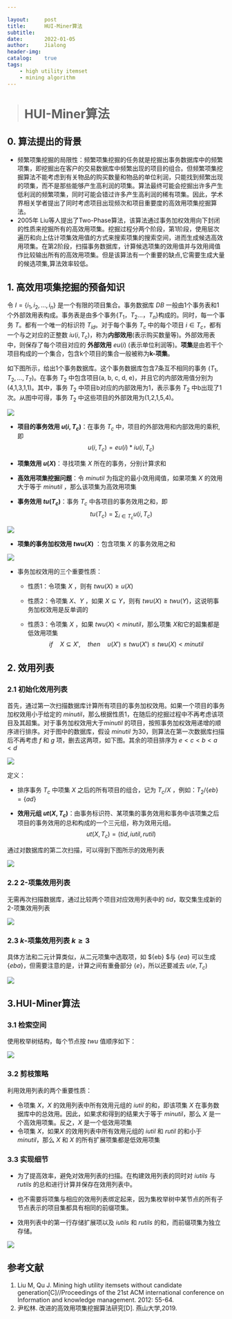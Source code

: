 ```yaml
---

layout:     post
title:      HUI-Miner算法
subtitle:   
date:       2022-01-05
author:     Jialong
header-img: 
catalog: 	true
tags:
    - high utility itemset
    - mining algorithm
---
```


> # HUI-Miner算法



## 0. 算法提出的背景

- 频繁项集挖掘的局限性：频繁项集挖掘的任务就是挖掘出事务数据库中的频繁项集，即挖掘出在客户的交易数据库中频繁出现的项目的组合。但频繁项集挖掘算法不能考虑到有关物品的购买数量和物品的单位利润，只能找到频繁出现的项集，而不是那些能够产生高利润的项集。算法最终可能会挖掘出许多产生低利润的频繁项集，同时可能会错过许多产生高利润的稀有项集。因此，学术界相关学者提出了同时考虑项目出现频次和项目重要度的高效用项集挖掘算法。
- 2005年 Liu等人提出了Two-Phase算法，该算法通过事务加权效用向下封闭的性质来挖掘所有的高效用项集。挖掘过程分两个阶段，第1阶段，使用层次遍历和向上估计项集效用值的方式来搜索项集的搜索空间，进而生成候选高效用项集。在第2阶段，扫描事务数据库，计算候选项集的效用值并与效用阈值作比较输出所有的高效用项集。但是该算法有一个重要的缺点,它需要生成大量的候选项集,算法效率较低。



## 1. 高效用项集挖掘的预备知识

令 $I =\{i_1,i_2,…,i_n\}$ 是一个有限的项目集合。事务数据库 $DB$ 一般由1个事务表和1个外部效用表构成。事务表是由多个事务$\{T_1，T_2…，T_n\}$构成的。同时，每一个事务 $T$。都有一个唯一的标识符 $T_{id}$。对于每个事务 $T_c$ 中的每个项目 $i\in T_c$，都有一个与之对应的正整数 $iu(i,T_c)$，称为**内部效用**(表示购买数量等)。外部效用表中，则保存了每个项目对应的 **外部效用**  $eu(i)$ (表示单位利润等)。**项集**是由若干个项目构成的一个集合，包含k个项目的集合一般被称为**k-项集**。

如下图所示，给出1个事务数据库。这个事务数据库包含7条互不相同的事务 $(T_1,T_2,...,T_7)$。在事务 $T_2$ 中包含项目(a, b, c, d, e)，并且它的内部效用值分别为(4,1,3,1,1)。其中，事务 $T_2$ 中项目b对应的内部效用为1，表示事务 $T_2$ 中b出现了1次。从图中可得，事务 $T_2$ 中这些项目的外部效用为(1,2,1,5,4)。

![](https://raw.githubusercontent.com/Jialong-c/images/master/Blog/HUI-Miner算法/database.png)

- **项目的事务效用 $u(i,T_c)$**：在事务 $T_c$ 中，项目的外部效用和内部效用的乘积,即
  $$
  u(i,T_c)=eu(i)*iu(i,T_c)
  $$

- **项集效用 $u(X)$**：寻找项集 $X$ 所在的事务，分别计算求和

- **高效用项集挖掘问题**：令 $minutil$ 为指定的最小效用阈值，如果项集 $X$ 的效用大于等于 $minutil$ ，那么该项集为高效用项集

- **事务效用 $tu(T_c)$**：事务 $T_c$ 中各项目的事务效用之和，即
  $$
  tu(T_c)=\sum_{i\in T_c}u(i,T_c)
  $$

![](https://raw.githubusercontent.com/Jialong-c/images/master/Blog/HUI-Miner算法/tu.png)

- **项集的事务加权效用 $twu(X)$** ：包含项集 $X$ 的事务效用之和

![](https://raw.githubusercontent.com/Jialong-c/images/master/Blog/HUI-Miner算法/twu.png)

- 事务加权效用的三个重要性质：
  - 性质1：令项集 $X$ ，则有 $twu(X)\ge u(X)$ 
  
  - 性质2：令项集 $X、 Y$ ，如果 $X\subseteq Y$，则有 $twu(X)\ge twu(Y)$，这说明事务加权效用是反单调的
  
  - 性质3：令项集 $X$​ ，如果 $twu(X)<minutil$​ ，那么项集 $X$​ 和它的超集都是低效用项集
    $$
    if\quad X\subseteq X',\quad then\quad u(X')\leq twu(X')\leq twu(X)<minutil
    $$



## 2. 效用列表

### 2.1 初始化效用列表

首先，通过第一次扫描数据库计算所有项目的事务加权效用。如果一个项目的事务加权效用小于给定的 $minutil$，那么根据性质1，在随后的挖掘过程中不再考虑该项目及其超集。对于事务加权效用大于$minutil$ 的项目，按照事务加权效用递增的顺序进行排序。对于图中的数据库，假设 $minutil$ 为30，则算法在第一次数据库扫描后不再考虑 $f$ 和 $g$ 项，删去这两项，如下图。其余的项目排序为 $e<c<b<a<d$ 

![](https://raw.githubusercontent.com/Jialong-c/images/master/Blog/HUI-Miner算法/database2.png)

定义：

- 排序事务 $T_c$ 中项集 $X$ 之后的所有项目的组合，记为 $T_c/X$ ，例如：$T_2 / \{eb\}=\{ad\}$

- **效用元组 $ut(X,T_c)$​**：由事务标识符、某项集的事务效用和事务中该项集之后项目的事务效用的总和构成的一个三元组，称为效用元组。
  $$
  ut(X,T_c)=(tid,iutil,rutil)
  $$

通过对数据库的第二次扫描，可以得到下图所示的效用列表

![](https://raw.githubusercontent.com/Jialong-c/images/master/Blog/HUI-Miner算法/效用列表.png)

### 2.2 2-项集效用列表

无需再次扫描数据库，通过比较两个项目对应效用列表中的 $tid$，取交集生成新的2-项集效用列表

![](https://raw.githubusercontent.com/Jialong-c/images/master/Blog/HUI-Miner算法/2项集效用列表.png)

### 2.3 $k$-项集效用列表 $k\ge 3$

具体方法和二元计算类似，从二元项集中选取项，如 $\{eb\} $与 $\{ea\}$ 可以生成 $\{eba\}$，但需要注意的是，计算之间有重叠部分 $\{e\}$，所以还要减去 $u(e, T_c)$

![](https://raw.githubusercontent.com/Jialong-c/images/master/Blog/HUI-Miner算法/3项集效用列表.png)



## 3.HUI-Miner算法

### 3.1 检索空间

使用枚举树结构，每个节点按 $twu$ 值顺序如下：

![](https://raw.githubusercontent.com/Jialong-c/images/master/Blog/HUI-Miner算法/枚举树.png)

### 3.2 剪枝策略

利用效用列表的两个重要性质：

- 令项集 $X$，$X$ 的效用列表中所有效用元组的 $iutil$ 的和，即该项集 $X$ 在事务数据库中的总效用。因此，如果求和得到的结果大于等于 $minutil$，那么 $X$ 是一个高效用项集。反之，$X$ 是一个低效用项集
- 令项集 $X$，如果$X$ 的效用列表中所有效用元组的 $iutil$ 和 $rutil$ 的和小于 $minutil$，那么 $X$ 和 $X$ 的所有扩展项集都是低效用项集

### 3.3 实现细节

- 为了提高效率，避免对效用列表的扫描。在构建效用列表的同时对 $iutils$ 与 $rutils$ 的总和进行计算并保存在效用列表中。

- 也不需要将项集与相应的效用列表绑定起来，因为集枚举树中某节点的所有子节点表示的项目集都具有相同的前缀项集。

- 效用列表中的第一行存储扩展项以及 $iutils$ 和 $rutils$ 的和，而前缀项集为独立存储。

![](https://raw.githubusercontent.com/Jialong-c/images/master/Blog/HUI-Miner算法/效用列表实现.png)

## 参考文献

1. Liu M, Qu J. Mining high utility itemsets without candidate generation[C]//Proceedings of the 21st ACM international conference on Information and knowledge management. 2012: 55-64.
2. 尹松林. 改进的高效用项集挖掘算法研究[D]. 燕山大学,2019.
